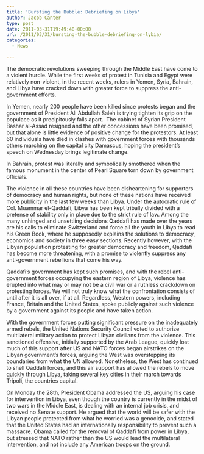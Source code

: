 ```yaml
---
title: 'Bursting the Bubble: Debriefing on Libya'
author: Jacob Canter
type: post
date: 2011-03-31T19:49:40+00:00
url: /2011/03/31/bursting-the-bubble-debriefing-on-lybia/
categories:
  - News

---
```

The democratic revolutions sweeping through the Middle East have come to a violent hurdle. While the first weeks of protest in Tunisia and Egypt were relatively non-violent, in the recent weeks, rulers in Yemen, Syria, Bahrain, and Libya have cracked down with greater force to suppress the anti-government efforts.

In Yemen, nearly 200 people have been killed since protests began and the government of President Ali Abdullah Saleh is trying tighten its grip on the populace as it precipitously falls apart.  The cabinet of Syrian President Bashar al-Assad resigned and the other concessions have been promised, but that alone is little evidence of positive change for the protestors. At least 60 individuals have died in clashes with government forces with thousands others marching on the capital city Damascus, hoping the president’s speech on Wednesday brings legitimate change.

In Bahrain, protest was literally and symbolically smothered when the famous monument in the center of Pearl Square torn down by government officials.

The violence in all these countries have been disheartening for supporters of democracy and human rights, but none of these nations have received more publicity in the last few weeks than Libya. Under the autocratic rule of Col. Muammar el-Qaddafi, Libya has been kept tribally divided with a pretense of stability only in place due to the strict rule of law. Among the many unhinged and unsettling decisions Qaddafi has made over the years are his calls to eliminate Switzerland and force all the youth in Libya to read his Green Book, where he supposedly explains the solutions to democracy, economics and society in three easy sections. Recently however, with the Libyan population protesting for greater democracy and freedom, Qaddafi has become more threatening, with a promise to violently suppress any anti-government rebellions that come his way.

Qaddafi’s government has kept such promises, and with the rebel anti-government forces occupying the eastern region of Libya, violence has erupted into what may or may not be a civil war or a ruthless crackdown on protesting forces. We will not truly know what the confrontation consists of until after it is all over, if at all. Regardless, Western powers, including France, Britain and the United States, spoke publicly against such violence by a government against its people and have taken action.

With the government forces putting significant pressure on the inadequately armed rebels, the United Nations Security Council voted to authorize multilateral military action to protect Libyan civilians from the violence. This sanctioned offensive, initially supported by the Arab League, quickly lost much of this support after US and NATO forces began airstrikes on the Libyan government’s forces, arguing the West was overstepping its boundaries from what the UN allowed. Nonetheless, the West has continued to shell Qaddafi forces, and this air support has allowed the rebels to move quickly through Libya, taking several key cities in their march towards Tripoli, the countries capital.

On Monday the 28th, President Obama addressed the US, arguing his case for intervention in Libya, even though the country is currently in the midst of two wars in the Middle East, is dealing with an internal job crisis, and received no Senate support. He argued that the world will be safer with the Libyan people protected from what he worried was a genocide, and stated that the United States had an internationally responsibility to prevent such a massacre. Obama called for the removal of Qaddafi from power in Libya, but stressed that NATO rather than the US would lead the multilateral intervention, and not include any American troops on the ground.